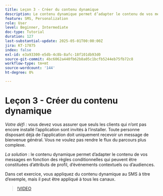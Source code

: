 ```yaml
---
title: Leçon 3 - Créer du contenu dynamique
description: Le contenu dynamique permet d’adapter le contenu de vos messages en fonction des règles conditionnelles qui peuvent être constituées d’attributs de profil, d’événements contextuels ou d’audiences. Dans cet exercice, vous appliquez du contenu dynamique au SMS.
feature: SMS, Personalization
role: User
level: Beginner, Intermediate
doc-type: Tutorial
duration: 127
last-substantial-update: 2025-05-01T00:00:00Z
jira: KT-17875
index: false
exl-id: e3a93300-e5db-4c8b-8afc-18f101db93d0
source-git-commit: 4bc6062a440fb62b8a05c1bcfb5244eb75fb72c8
workflow-type: tm+mt
source-wordcount: '144'
ht-degree: 0%

---
```


# Leçon 3 - Créer du contenu dynamique

*Votre défi :* vous devez vous assurer que seuls les clients qui n’ont pas encore installé l’application sont invités à l’installer. Toute personne disposant déjà de l’application doit uniquement recevoir un message de bienvenue général. Vous ne voulez pas rendre le flux du parcours plus complexe. 

*La solution* : le contenu dynamique permet d’adapter le contenu de vos messages en fonction des règles conditionnelles qui peuvent être constituées d’attributs de profil, d’événements contextuels ou d’audiences. 

Dans cet exercice, vous appliquez du contenu dynamique au SMS à titre d’exemple, mais il peut être appliqué à tous les canaux.

>[!VIDEO](https://video.tv.adobe.com/v/3457913/?learn=on&enablevpops)
